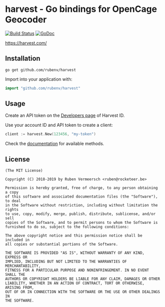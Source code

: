 # harvest - Go bindings for OpenCage Geocoder

[![Build Status](https://travis-ci.org/rubenv/harvest.svg?branch=master)](https://travis-ci.org/rubenv/harvest) [![GoDoc](https://godoc.org/github.com/rubenv/harvest?status.png)](https://godoc.org/github.com/rubenv/harvest)

https://harvest.com/

## Installation
```
go get github.com/rubenv/harvest
```

Import into your application with:

```go
import "github.com/rubenv/harvest"
```

## Usage

Create an API token on the [Developers page](https://id.getharvest.com/developers) of Harvest ID.

Use your account ID and API token to create a client:

```go
client := harvest.New(123456, "my-token")
```

Check the [documentation](https://godoc.org/github.com/rubenv/harvest) for available methods.

## License

    (The MIT License)

    Copyright (C) 2018-2019 by Ruben Vermeersch <ruben@rocketeer.be>

    Permission is hereby granted, free of charge, to any person obtaining a copy
    of this software and associated documentation files (the "Software"), to deal
    in the Software without restriction, including without limitation the rights
    to use, copy, modify, merge, publish, distribute, sublicense, and/or sell
    copies of the Software, and to permit persons to whom the Software is
    furnished to do so, subject to the following conditions:

    The above copyright notice and this permission notice shall be included in
    all copies or substantial portions of the Software.

    THE SOFTWARE IS PROVIDED "AS IS", WITHOUT WARRANTY OF ANY KIND, EXPRESS OR
    IMPLIED, INCLUDING BUT NOT LIMITED TO THE WARRANTIES OF MERCHANTABILITY,
    FITNESS FOR A PARTICULAR PURPOSE AND NONINFRINGEMENT. IN NO EVENT SHALL THE
    AUTHORS OR COPYRIGHT HOLDERS BE LIABLE FOR ANY CLAIM, DAMAGES OR OTHER
    LIABILITY, WHETHER IN AN ACTION OF CONTRACT, TORT OR OTHERWISE, ARISING FROM,
    OUT OF OR IN CONNECTION WITH THE SOFTWARE OR THE USE OR OTHER DEALINGS IN
    THE SOFTWARE.
